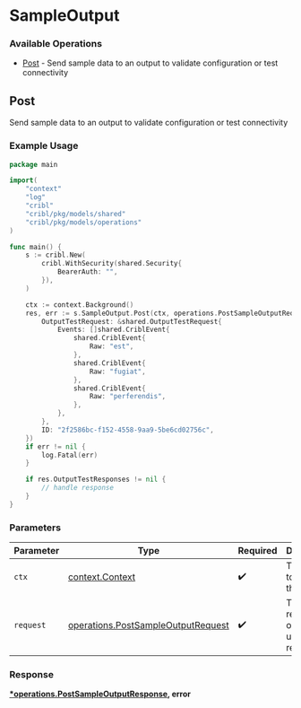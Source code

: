 # SampleOutput

### Available Operations

* [Post](#post) - Send sample data to an output to validate configuration or test connectivity

## Post

Send sample data to an output to validate configuration or test connectivity

### Example Usage

```go
package main

import(
	"context"
	"log"
	"cribl"
	"cribl/pkg/models/shared"
	"cribl/pkg/models/operations"
)

func main() {
    s := cribl.New(
        cribl.WithSecurity(shared.Security{
            BearerAuth: "",
        }),
    )

    ctx := context.Background()
    res, err := s.SampleOutput.Post(ctx, operations.PostSampleOutputRequest{
        OutputTestRequest: &shared.OutputTestRequest{
            Events: []shared.CriblEvent{
                shared.CriblEvent{
                    Raw: "est",
                },
                shared.CriblEvent{
                    Raw: "fugiat",
                },
                shared.CriblEvent{
                    Raw: "perferendis",
                },
            },
        },
        ID: "2f2586bc-f152-4558-9aa9-5be6cd02756c",
    })
    if err != nil {
        log.Fatal(err)
    }

    if res.OutputTestResponses != nil {
        // handle response
    }
}
```

### Parameters

| Parameter                                                                                | Type                                                                                     | Required                                                                                 | Description                                                                              |
| ---------------------------------------------------------------------------------------- | ---------------------------------------------------------------------------------------- | ---------------------------------------------------------------------------------------- | ---------------------------------------------------------------------------------------- |
| `ctx`                                                                                    | [context.Context](https://pkg.go.dev/context#Context)                                    | :heavy_check_mark:                                                                       | The context to use for the request.                                                      |
| `request`                                                                                | [operations.PostSampleOutputRequest](../../models/operations/postsampleoutputrequest.md) | :heavy_check_mark:                                                                       | The request object to use for the request.                                               |


### Response

**[*operations.PostSampleOutputResponse](../../models/operations/postsampleoutputresponse.md), error**

